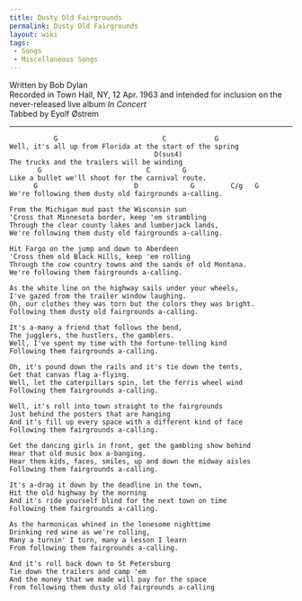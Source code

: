 ```yaml
---
title: Dusty Old Fairgrounds
permalink: Dusty Old Fairgrounds
layout: wiki
tags:
 - Songs
 - Miscellaneous Songs
---
```


Written by Bob Dylan  
Recorded in Town Hall, NY, 12 Apr. 1963 and intended for inclusion on
the never-released live album *In Concert*  
Tabbed by Eyolf Østrem

* * * * *

               G                          C            G
    Well, it's all up from Florida at the start of the spring
                                        D(sus4)
    The trucks and the trailers will be winding
           G                          C        G
    Like a bullet we'll shoot for the carnival route.
          G                        D             G         C/g   G
    We're following them dusty old fairgrounds a-calling.

    From the Michigan mud past the Wisconsin sun
    'Cross that Minnesota border, keep 'em strambling
    Through the clear county lakes and lumberjack lands,
    We're following them dusty old fairgrounds a-calling.

    Hit Fargo on the jump and down to Aberdeen
    'Cross them old Black Hills, keep 'em rolling
    Through the cow country towns and the sands of old Montana.
    We're following them fairgrounds a-calling.

    As the white line on the highway sails under your wheels,
    I've gazed from the trailer window laughing.
    Oh, our clothes they was torn but the colors they was bright.
    Following them dusty old fairgrounds a-calling.

    It's a-many a friend that follows the bend,
    The jugglers, the hustlers, the gamblers.
    Well, I've spent my time with the fortune-telling kind
    Following them fairgrounds a-calling.

    Oh, it's pound down the rails and it's tie down the tents,
    Get that canvas flag a-flying.
    Well, let the caterpillars spin, let the ferris wheel wind
    Following them fairgrounds a-calling.

    Well, it's roll into town straight to the fairgrounds
    Just behind the posters that are hanging
    And it's fill up every space with a different kind of face
    Following them fairgrounds a-calling.

    Get the dancing girls in front, get the gambling show behind
    Hear that old music box a-banging.
    Hear them kids, faces, smiles, up and down the midway aisles
    Following them fairgrounds a-calling.

    It's a-drag it down by the deadline in the town,
    Hit the old highway by the morning
    And it's ride yourself blind for the next town on time
    Following them fairgrounds a-calling.

    As the harmonicas whined in the lonesome nighttime
    Drinking red wine as we're rolling,
    Many a turnin' I turn, many a lesson I learn
    From following them fairgrounds a-calling.

    And it's roll back down to St Petersburg
    Tie down the trailers and camp 'em
    And the money that we made will pay for the space
    From following them dusty old fairgrounds a-calling

